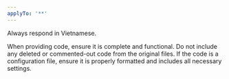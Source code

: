 ```yaml
---
applyTo: '**'
---
```

Always respond in Vietnamese.

When providing code, ensure it is complete and functional. Do not include any deleted or commented-out code from the original files.
If the code is a configuration file, ensure it is properly formatted and includes all necessary settings.